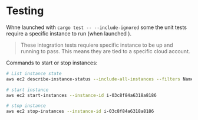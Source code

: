 # Testing

Whne launched with `cargo test -- --include-ignored` some the unit tests require a specific instance to run (when launched ).

> These integration tests requiere specific instance to be up and running to pass. This means they are tied to a specific cloud account.

Commands to start or stop instances:

```sh
# List instance state
aws ec2 describe-instance-status --include-all-instances --filters Name=instance-state-name,Values='*' --query 'InstanceStatuses[*].{InstanceId: InstanceId, State: InstanceState.Name}' --ouptut table

# start instance 
aws ec2 start-instances --instance-id i-03c8f84a6318a8186

# stop instance
aws ec2 stop-instances --instance-id i-03c8f84a6318a8186

``` 